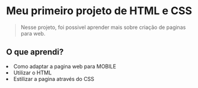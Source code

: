 <h1> Meu primeiro projeto de HTML e CSS </h1>

> Nesse projeto, foi possivel aprender mais sobre criação de paginas para web. 

<h2> O que aprendi?</h2>

<ui>
  <li> Como adaptar a pagina web para MOBILE</li>
  <li>Utilizar o HTML</li>
  <li>Estilizar a pagina através do CSS</li>
</ui>
